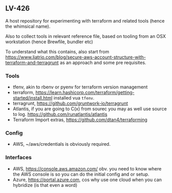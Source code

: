 LV-426
------

A host repository for experimenting with terraform and related tools (hence the whimsical name). 

Also to collect tools in relevant reference file, based on tooling from an OSX workstation (hence Brewfile, bundler etc)

To understand what this contains, also start from https://www.liatrio.com/blog/secure-aws-account-structure-with-terraform-and-terragrunt as an approach and some pre requisites. 

### Tools

* tfenv, akin to rbenv or pyenv for terraform version management
* terraform, https://learn.hashicorp.com/terraform/getting-started/install.html installed vua `tfenv`. 
* terragrunt, https://github.com/gruntwork-io/terragrunt 
* Atlantis, if you are going to C(x) from sourec you may as well use source to log. https://github.com/runatlantis/atlantis
* Terraform Import extras, https://github.com/dtan4/terraforming

### Config

* AWS, ~/aws/credentials is obviously required.

### Interfaces

* AWS, https://console.aws.amazon.com/ obv. you need to know where the AWS console is so you can do the initial config and or setup.
* Azure, https://portal.azure.com, cos why use one cloud when you can hybridize (is that even a word)
